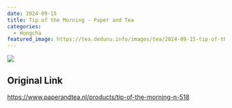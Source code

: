 ```yaml
---
date: 2024-09-15
title: Tip of the Morning - Paper and Tea
categories:
  - Hongcha
featured_image: https://tea.dedunu.info/images/tea/2024-09-15-tip-of-the-morning-1.jpg
---
```


![](https://tea.dedunu.info/images/tea/2024-09-15-tip-of-the-morning-2.jpg)


## Original Link

<https://www.paperandtea.nl/products/tip-of-the-morning-n-518>